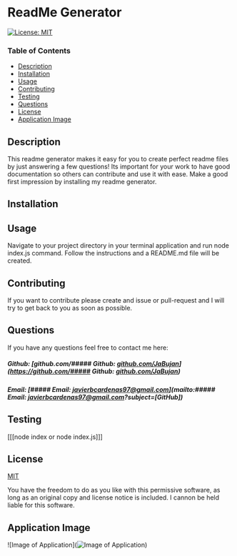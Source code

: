 # ReadMe Generator

[![License: MIT](https://img.shields.io/badge/License-MIT-yellow.svg)](https://opensource.org/licenses/MIT)

### Table of Contents

- [Description](#description)
- [Installation](#installation)
- [Usage](#usage)
- [Contributing](#contributing)
- [Testing](#testing)
- [Questions](#questions)
- [License](#license)
- [Application Image](#application-image)

## Description

This readme generator makes it easy for you to create perfect readme files by just answering a few questions! Its important for your work to have good documentation so others can contribute and use it with ease. Make a good first impression by installing my readme generator.

## Installation



## Usage

Navigate to your project directory in your terminal application and run node index.js command. Follow the instructions and a README.md file will be created.

## Contributing

If you want to contribute please create and issue or pull-request and I will try to get back to you as soon as possible.

## Questions

If you have any questions feel free to contact me here:

 ##### Github: [github.com/##### Github: [github.com/JaBujan](https://github.com/JaBujan)](https://github.com/##### Github: [github.com/JaBujan](https://github.com/JaBujan))

 ##### Email: [##### Email: [javierbcardenas97@gmail.com](mailto:javierbcardenas97@gmail.com?subject=[GitHub])](mailto:##### Email: [javierbcardenas97@gmail.com](mailto:javierbcardenas97@gmail.com?subject=[GitHub])?subject=[GitHub])

## Testing

[[[node index or node index.js]]]

## License

[MIT](https://opensource.org/licenses/MIT)

You have the freedom to do as you like with this permissive software, as long as an original copy and license notice is included. I cannon be held liable for this software.

## Application Image

 ![Image of Application](![Image of Application](https://github.com/JaBujan/ReadMe-Generator))